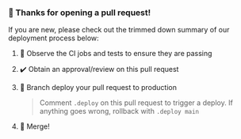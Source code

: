 ### 👋 Thanks for opening a pull request!

If you are new, please check out the trimmed down summary of our deployment process below:

1. 👀 Observe the CI jobs and tests to ensure they are passing
1. ✔️ Obtain an approval/review on this pull request
1. 🚀 Branch deploy your pull request to production

    > Comment `.deploy` on this pull request to trigger a deploy. If anything goes wrong, rollback with `.deploy main`

1. 🎉 Merge!
